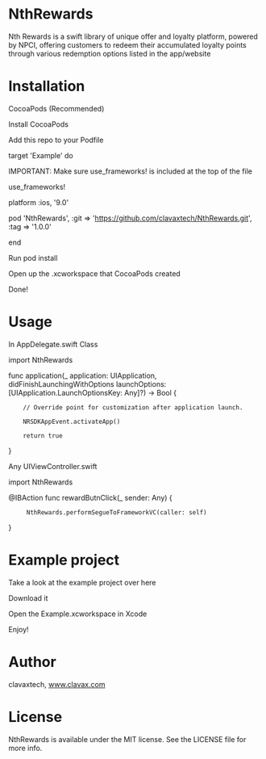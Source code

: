 # NthRewards
Nth Rewards is a swift library of unique offer and loyalty platform, powered by NPCI, offering customers to redeem their accumulated loyalty points through various redemption options listed in the app/website



# Installation

CocoaPods (Recommended)

Install CocoaPods


Add this repo to your Podfile

target 'Example' do

IMPORTANT: Make sure use_frameworks! is included at the top of the file

use_frameworks!

platform :ios, '9.0'

pod 'NthRewards', :git => 'https://github.com/clavaxtech/NthRewards.git', :tag => '1.0.0'

end



Run pod install

Open up the .xcworkspace that CocoaPods created

Done!



# Usage

In AppDelegate.swift Class

import NthRewards

func application(_ application: UIApplication, didFinishLaunchingWithOptions launchOptions: [UIApplication.LaunchOptionsKey: Any]?) -> Bool {

        // Override point for customization after application launch.
        
        NRSDKAppEvent.activateApp()
        
        return true
}



Any UIViewController.swift

import NthRewards

@IBAction func rewardButnClick(_ sender: Any) {

         NthRewards.performSegueToFrameworkVC(caller: self)
   
}



# Example project

Take a look at the example project over here

Download it

Open the Example.xcworkspace in Xcode

Enjoy!


# Author

clavaxtech, www.clavax.com


# License

NthRewards is available under the MIT license. See the LICENSE file for more info.
